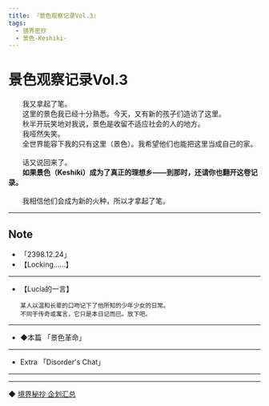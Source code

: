 ```yaml
---
title: 『景色观察记录Vol.3』
tags:
  - 镜界密抄
  - 景色-Keshiki-
---
```


# 景色观察记录Vol.3


&emsp;&emsp;我又拿起了笔。<br>
&emsp;&emsp;这里的景色我已经十分熟悉。今天，又有新的孩子们造访了这里。<br>
&emsp;&emsp;秋半开玩笑地对我说，景色是收留不适应社会的人的地方。<br>
&emsp;&emsp;我哑然失笑。<br>
&emsp;&emsp;全世界能容下我的只有这里（景色）。我希望他们也能把这里当成自己的家。<br>
    <br>
&emsp;&emsp;话又说回来了。<br>
&emsp;&emsp;<b>如果景色（Keshiki）成为了真正的理想乡——到那时，还请你也翻开这卷记录。</b><br>
<br>
    &emsp;&emsp;我相信他们会成为新的火种，所以才拿起了笔。
<br>



---


## Note 

- 「2398.12.24」
- 【Locking……】

---

- 【Lucia的一言】

      某人以温和长辈的口吻记下了他所知的少年少女的日常。
      不同于传奇或寓言，它只是本日记而已。放下吧。

---

- ◆本篇 「景色革命」

---

- Extra 「Disorder's Chat」

---
---

◆ [境界秘抄 企划汇总](https://luciasnote.space/_posts/2020-12-24-%E9%95%9C%E5%AF%86/)
